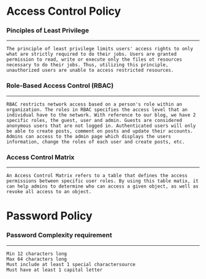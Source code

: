 # Access Control Policy



### **Pinciples of Least Privilege**
------


    The principle of least privilege limits users' access rights to only what are strictly required to do their jobs. Users are granted permission to read, write or execute only the files ot resources necessary to do their jobs. Thus, utilizing this principle, unauthorized users are unable to access restricted resources.



### **Role-Based Access Control (RBAC)**
----


    RBAC restricts network access based on a person's role within an organization. The roles in RBAC specifies the access level that an individual have to the network. With reference to our blog, we have 2 specific roles, the guest, user and admin. Guests are considered anonymous users that are not logged in. Authenticated users will only be able to create posts, comment on posts and update their accounts. Admins can access to the admin page which displays the users information, change the roles of each user and create posts, etc.


### **Access Control Matrix**
-----


    An Access Control Matrix refers to a table that defines the access permissions between specific user roles. By using this table matix, it can help admins to determine who can access a given object, as well as revoke all access to an object.


# Password Policy

### **Password Complexity requirement**
-----


    Min 12 characters long
    Max 64 characters long
    Must include at least 1 special charactersource
    Must have at least 1 capital letter

